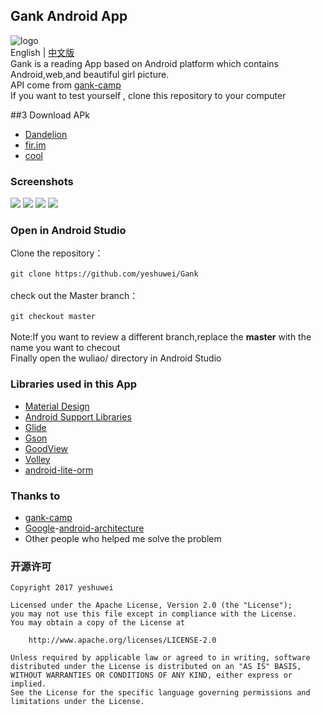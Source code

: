 ## Gank Android App
![logo](https://github.com/yeshuwei/Gank/blob/master/art/book.png)<br>
English | [中文版](https://github.com/yeshuwei/Gank/blob/master/README_CN.md)<br>
Gank is a reading  App based on Android platform which contains Android,web,and beautiful girl picture.<br>
API come from [gank-camp](http://gank.io/api)<br>
If you want to test yourself , clone this repository to your computer

##3 Download APk
* [Dandelion](https://www.pgyer.com/yZ4n)
* [fir.im](https://fir.im/x1yr)
* [cool](http://www.coolapk.com/apk/com.gank)

### Screenshots
![](https://github.com/yeshuwei/Gank/blob/master/art/%E6%88%AA%E5%9B%BE1.PNG)
![](https://github.com/yeshuwei/Gank/blob/master/art/%E6%88%AA%E5%9B%BE2.png)
![](https://github.com/yeshuwei/Gank/blob/master/art/%E6%88%AA%E5%9B%BE3.PNG)
![](https://github.com/yeshuwei/Gank/blob/master/art/%E6%88%AA%E5%9B%BE4.PNG)
### Open in Android Studio
Clone the repository：<br>
<br>
``
git clone https://github.com/yeshuwei/Gank
``<br>
<br>
check out the Master branch：<br>
<br>
``
git checkout master 
``<br>
<br>
Note:If you want to review a different branch,replace the **master** with the name you want to checout<br>
Finally open the wuliao/ directory in Android Studio

### Libraries used in this App
* [Material Design](https://material.io/guidelines/)
* [Android Support Libraries](https://developer.android.com/topic/libraries/support-library/index.html)
* [Glide](https://github.com/bumptech/glide)
* [Gson](https://github.com/google/gson)
* [GoodView](https://github.com/venshine/GoodView)
* [Volley](https://github.com/google/volley)
* [android-lite-orm](https://github.com/litesuits/android-lite-orm)
### Thanks to
* [gank-camp](http://gank.io/)
* [Google](https://github.com/googlesamples)-[android-architecture
](https://github.com/googlesamples/android-architecture)
* Other people who helped me solve the problem 
### 开源许可

    Copyright 2017 yeshuwei

    Licensed under the Apache License, Version 2.0 (the "License");
    you may not use this file except in compliance with the License.
    You may obtain a copy of the License at

        http://www.apache.org/licenses/LICENSE-2.0

    Unless required by applicable law or agreed to in writing, software
    distributed under the License is distributed on an "AS IS" BASIS,
    WITHOUT WARRANTIES OR CONDITIONS OF ANY KIND, either express or implied.
    See the License for the specific language governing permissions and
    limitations under the License.